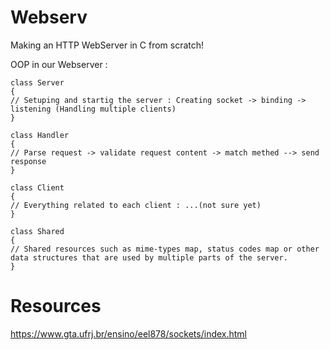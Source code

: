 # Webserv
Making an HTTP WebServer in C from scratch!

OOP in our Webserver :

	class Server 
  	{
	// Setuping and startig the server : Creating socket -> binding -> listening (Handling multiple clients)
	}
  
  	class Handler
  	{
	// Parse request -> validate request content -> match methed --> send response
	}
	
	class Client
  	{
	// Everything related to each client : ...(not sure yet)
  	}

	class Shared
  	{
	// Shared resources such as mime-types map, status codes map or other data structures that are used by multiple parts of the server.
  	}



# Resources

https://www.gta.ufrj.br/ensino/eel878/sockets/index.html
